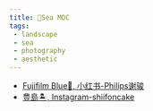 ```yaml
---
title: 🌊Sea MOC
tags:
 - landscape
 - sea
 - photography
 - aesthetic
---
```


* [Fujifilm Blue🌊, 小红书-Philips谢骏](photography/Aesthetic/Landscape/Sea/Fujifilm_Blue_by_小红书_Philips谢骏.md)
* [豊島🏝, Instagram-shiifoncake](photography/Aesthetic/Landscape/Sea/豊島_Instagram_shiifoncake.md)